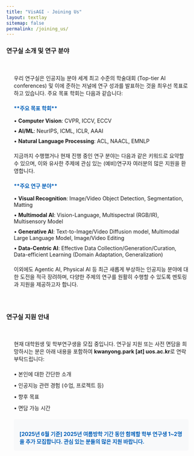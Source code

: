 ```yaml
---
title: "VisAGI - Joining Us"
layout: textlay
sitemap: false
permalink: /joining_us/
---
```


<style>
@import url('https://cdn.jsdelivr.net/gh/orioncactus/pretendard/dist/web/static/pretendard.css');

.korean-text {
    font-family: 'Pretendard', -apple-system, BlinkMacSystemFont, system-ui, Roboto, 'Helvetica Neue', 'Segoe UI', 'Apple SD Gothic Neo', 'Noto Sans KR', 'Malgun Gothic', sans-serif;
}

h3.korean-text {
    font-family: 'Pretendard', -apple-system, BlinkMacSystemFont, system-ui, Roboto, 'Helvetica Neue', 'Segoe UI', 'Apple SD Gothic Neo', 'Noto Sans KR', 'Malgun Gothic', sans-serif;
    font-weight: 600;
}
</style>

<h3 class="korean-text">연구실 소개 및 연구 분야</h3>

<div class="well korean-text" style="padding: 20px; margin-bottom: 30px; box-shadow: none;">
<p style="margin-bottom: 20px;">
우리 연구실은 인공지능 분야 세계 최고 수준의 학술대회 (Top-tier AI conferences) 및 이에 준하는 저널에 연구 성과를 발표하는 것을 최우선 목표로 하고 있습니다. 주요 목표 학회는 다음과 같습니다:
</p>

<div style="margin-bottom: 20px;">
<h4 style="color: #005EB8; margin-bottom: 15px;">**주요 목표 학회**</h4>
<ul style="list-style-type: none; padding-left: 0;">
  <li style="margin-bottom: 10px;">• <b>Computer Vision</b>: CVPR, ICCV, ECCV</li>
  <li style="margin-bottom: 10px;">• <b>AI/ML</b>: NeurIPS, ICML, ICLR, AAAI</li>
  <li style="margin-bottom: 10px;">• <b>Natural Language Processing</b>: ACL, NAACL, EMNLP</li>
</ul>
</div>

<p style="margin-bottom: 20px;">
지금까지 수행했거나 현재 진행 중인 연구 분야는 다음과 같은 키워드로 요약할 수 있으며, 이와 유사한 주제에 관심 있는 (예비)연구자 여러분의 많은 지원을 환영합니다.
</p>

<div style="margin-bottom: 20px;">
<h4 style="color: #005EB8; margin-bottom: 15px;">**주요 연구 분야**</h4>
<ul style="list-style-type: none; padding-left: 0;">
  <li style="margin-bottom: 10px;">• <b>Visual Recognition</b>: Image/Video Object Detection, Segmentation, Matting</li>
  <li style="margin-bottom: 10px;">• <b>Multimodal AI</b>: Vision-Language, Multispectral (RGB/IR), Multisensory Model</li>
  <li style="margin-bottom: 10px;">• <b>Generative AI</b>: Text-to-Image/Video Diffusion model, Multimodal Large Language Model, Image/Video Editing</li>
  <li style="margin-bottom: 10px;">• <b>Data-Centric AI</b>: Effective Data Collection/Generation/Curation, Data-efficient Learning (Domain Adaptation, Generalization)</li>
</ul>
</div>

<p>
이외에도 Agentic AI, Physical AI 등 최근 새롭게 부상하는 인공지능 분야에 대한 도전을 적극 장려하며, 다양한 주제의 연구를 원활히 수행할 수 있도록 멘토링과 지원을 제공하고자 합니다.
</p>
</div>

<h3 class="korean-text">연구실 지원 안내</h3>

<div class="well korean-text" style="padding: 20px; margin-bottom: 30px; box-shadow: none;">
<p style="margin-bottom: 20px;">
현재 대학원생 및 학부연구생을 모집 중입니다. 연구실 지원 또는 사전 면담을 희망하시는 분은 아래 내용을 포함하여 <b>kwanyong.park [at] uos.ac.kr</b>로 연락 부탁드립니다:
</p>

<ul style="list-style-type: none; padding-left: 0;">
  <li style="margin-bottom: 10px;">• 본인에 대한 간단한 소개</li>
  <li style="margin-bottom: 10px;">• 인공지능 관련 경험 (수업, 프로젝트 등)</li>
  <li style="margin-bottom: 10px;">• 향후 목표</li>
  <li style="margin-bottom: 10px;">• 면담 가능 시간</li>
</ul>

<div style="background-color: #f8f9fa; padding: 15px; border-radius: 5px; margin-top: 20px;">
<p style="margin-bottom: 0; color: #005EB8;">
<b>[2025년 6월 기준] 2025년 여름방학 기간 동안 함께할 학부 연구생 1~2명을 추가 모집합니다. 관심 있는 분들의 많은 지원 바랍니다.</b>
</p>
</div>
</div>
